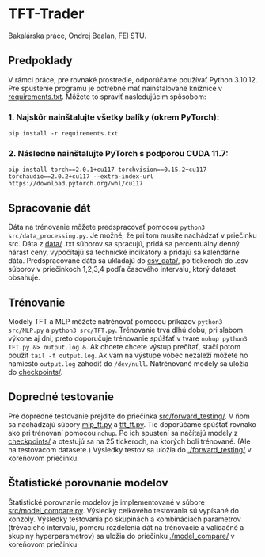 # TFT-Trader
Bakalárska práce, Ondrej Bealan, FEI STU.

## Predpoklady
V rámci práce, pre rovnaké prostredie, odporúčame používať Python 3.10.12.
Pre spustenie programu je potrebné mať nainštalované knižnice v [requirements.txt](./requirements.txt). Môžete to spraviť nasledujúcim spôsobom:

### 1. Najskôr nainštalujte všetky balíky (okrem PyTorch):
 `pip install -r requirements.txt`

### 2. Následne nainštalujte PyTorch s podporou CUDA 11.7:
`pip install torch==2.0.1+cu117 torchvision==0.15.2+cu117 torchaudio==2.0.2+cu117 --extra-index-url https://download.pytorch.org/whl/cu117`
 
## Spracovanie dát
Dáta na trénovanie môžete predspracovať pomocou `python3 src/data_processing.py`. Je možné, že pri tom musíte nachádzať v priečinku src.
Dáta z [data/](./data/) .txt súborov sa spracujú, pridá sa percentuálny denný nárast ceny, vypočítajú sa technické indikátory a pridajú sa kalendárne dáta.
Predspracované dáta sa ukladajú do [csv_data/](./csv_data/), po tickeroch do .csv súborov v priečinkoch 1,2,3,4 podľa časového intervalu, ktorý dataset obsahuje.
 
## Trénovanie
Modely TFT a MLP môžete natrénovať pomocou príkazov
`python3 src/MLP.py` a `python3 src/TFT.py`.
Trénovanie trvá dlhú dobu, pri slabom výkone aj dni, preto doporučuje trénovanie spúšťať v tvare `nohup python3 TFT.py &> output.log &`.
Ak chcete chcete výstup prečítať, stačí potom použiť `tail -f output.log`.
Ak vám na výstupe vôbec nezáleží môžete ho namiesto `output.log` zahodiť do `/dev/null`.
Natrénované modely sa uložia do [checkpoints/](./checkpoints/).

## Dopredné testovanie
Pre dopredné testovanie prejdite do priečinka [src/forward_testing/](./src/forward_testing/). V ňom sa nachádzajú súbory [mlp_ft.py](./src/forward_testing/mlp_ft.py) a [tft_ft.py](./src/forward_testing/tft_ft.py).
Tie doporúčame spúšťať rovnako ako pri trénovaní pomocou `nohup`.
Po ich spustení sa načítajú modely z [checkpoints/](./checkpoints/) a otestujú sa na 25 tickeroch, na ktorých boli trénované. (Ale na testovacom datasete.)
Výsledky testov sa uložia do [./forward_testing/](./forward_testing/) v koreňovom priečinku.

## Štatistické porovnanie modelov
Štatistické porovnanie modelov je implementované v súbore [src/model_compare.py](./src/model_compare.py). Výsledky celkového testovania sú vypísané do konzoly. Výsledky testovania po skupinách a kombináciach parametrov (trévacieho intervalu, pomeru rozdelenia dát na trénovacie a validačné a skupiny hyperparametrov) sa uložia do priečinku [./model_compare/](./model_compare/) v koreňovom priečinku

